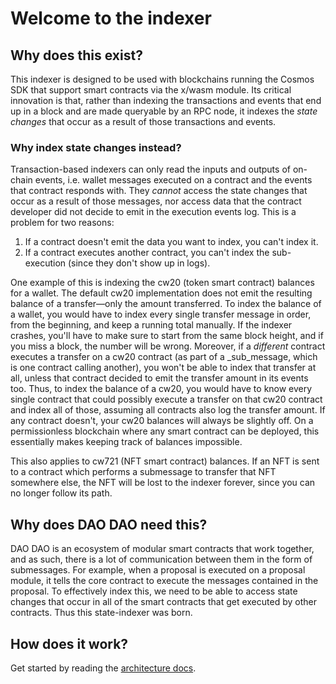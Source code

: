 # Welcome to the indexer

## Why does this exist?

This indexer is designed to be used with blockchains running the Cosmos SDK that
support smart contracts via the x/wasm module. Its critical innovation is that,
rather than indexing the transactions and events that end up in a block and are
made queryable by an RPC node, it indexes the _state changes_ that occur as a
result of those transactions and events.

### Why index state changes instead?

Transaction-based indexers can only read the inputs and outputs of on-chain
events, i.e. wallet messages executed on a contract and the events that contract
responds with. They _cannot_ access the state changes that occur as a result of
those messages, nor access data that the contract developer did not decide to
emit in the execution events log. This is a problem for two reasons:

1. If a contract doesn't emit the data you want to index, you can't index it.
2. If a contract executes another contract, you can't index the sub-execution
   (since they don't show up in logs).

One example of this is indexing the cw20 (token smart contract) balances for a
wallet. The default cw20 implementation does not emit the resulting balance of a
transfer—only the amount transferred. To index the balance of a wallet, you
would have to index every single transfer message in order, from the beginning,
and keep a running total manually. If the indexer crashes, you'll have to make
sure to start from the same block height, and if you miss a block, the number
will be wrong. Moreover, if a _different_ contract executes a transfer on a cw20
contract (as part of a \_sub_message, which is one contract calling another),
you won't be able to index that transfer at all, unless that contract decided to
emit the transfer amount in its events too. Thus, to index the balance of a
cw20, you would have to know every single contract that could possibly execute a
transfer on that cw20 contract and index all of those, assuming all contracts
also log the transfer amount. If any contract doesn't, your cw20 balances will
always be slightly off. On a permissionless blockchain where any smart contract
can be deployed, this essentially makes keeping track of balances impossible.

This also applies to cw721 (NFT smart contract) balances. If an NFT is sent to a
contract which performs a submessage to transfer that NFT somewhere else, the
NFT will be lost to the indexer forever, since you can no longer follow its
path.

## Why does DAO DAO need this?

DAO DAO is an ecosystem of modular smart contracts that work together, and as
such, there is a lot of communication between them in the form of submessages.
For example, when a proposal is executed on a proposal module, it tells the core
contract to execute the messages contained in the proposal. To effectively index
this, we need to be able to access state changes that occur in all of the smart
contracts that get executed by other contracts. Thus this state-indexer was
born.

## How does it work?

Get started by reading the [architecture docs](./architecture.md).
